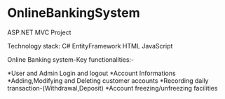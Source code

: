 # OnlineBankingSystem

ASP.NET MVC Project

Technology stack:
C#
EntityFramework
HTML
JavaScript

Online Banking system-Key functionalities:-

*User and Admin Login and logout
*Account Informations
*Adding,Modifying and Deleting  customer accounts
*Recording daily transaction-(Withdrawal,Deposit)
*Account freezing/unfreezing facilities

